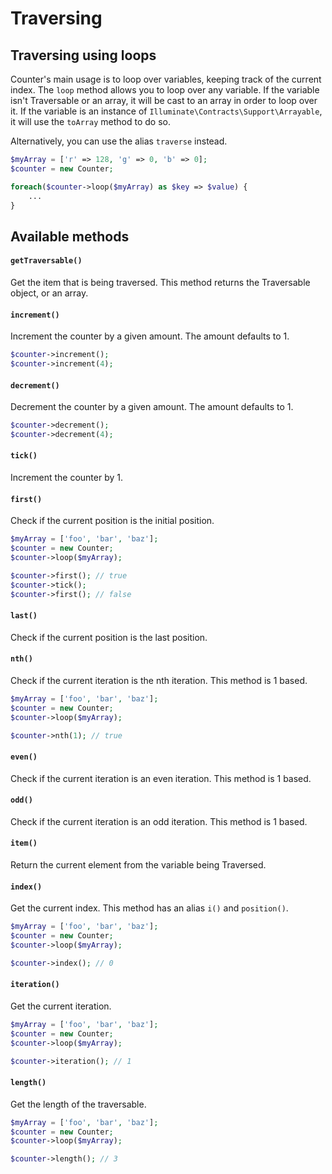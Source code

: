 # Traversing
<!-- [[TOC]] -->

## Traversing using loops

Counter's main usage is to loop over variables, keeping track of the current index. The `loop` method allows you to loop over any variable. If the variable isn't Traversable or an array, it will be cast to an array in order to loop over it. If the variable is an instance of `Illuminate\Contracts\Support\Arrayable`, it will use the `toArray` method to do so.

Alternatively, you can use the alias `traverse` instead.

```php
$myArray = ['r' => 128, 'g' => 0, 'b' => 0];
$counter = new Counter;

foreach($counter->loop($myArray) as $key => $value) {
    ...
}
```

## Available methods
<!-- [[STOC]] -->

#### `getTraversable()`

Get the item that is being traversed. This method returns the Traversable object, or an array.

#### `increment()`

Increment the counter by a given amount. The amount defaults to 1.

```php
$counter->increment();
$counter->increment(4);
```

#### `decrement()`

Decrement the counter by a given amount. The amount defaults to 1.

```php
$counter->decrement();
$counter->decrement(4);
```

#### `tick()`

Increment the counter by 1.

#### `first()`

Check if the current position is the initial position.

```php
$myArray = ['foo', 'bar', 'baz'];
$counter = new Counter;
$counter->loop($myArray);

$counter->first(); // true
$counter->tick();
$counter->first(); // false
```

#### `last()`

Check if the current position is the last position.

#### `nth()`

Check if the current iteration is the nth iteration. This method is 1 based.

```php
$myArray = ['foo', 'bar', 'baz'];
$counter = new Counter;
$counter->loop($myArray);

$counter->nth(1); // true
```

#### `even()`

Check if the current iteration is an even iteration. This method is 1 based.

#### `odd()`

Check if the current iteration is an odd iteration. This method is 1 based.

#### `item()`

Return the current element from the variable being Traversed.

#### `index()`

Get the current index. This method has an alias `i()` and `position()`.

```php
$myArray = ['foo', 'bar', 'baz'];
$counter = new Counter;
$counter->loop($myArray);

$counter->index(); // 0
```

#### `iteration()`

Get the current iteration.

```php
$myArray = ['foo', 'bar', 'baz'];
$counter = new Counter;
$counter->loop($myArray);

$counter->iteration(); // 1
```

#### `length()`

Get the length of the traversable.

```php
$myArray = ['foo', 'bar', 'baz'];
$counter = new Counter;
$counter->loop($myArray);

$counter->length(); // 3
```
